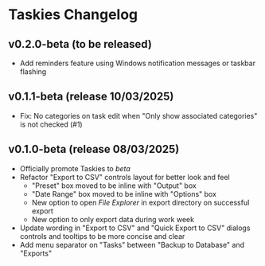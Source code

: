 # Taskies Changelog

## v0.2.0-beta (to be released)
* Add reminders feature using Windows notification messages or taskbar flashing

## v0.1.1-beta (release 10/03/2025)
* Fix: No categories on task edit when "Only show associated categories" is not checked (#1)

## v0.1.0-beta (release 08/03/2025)
* Officially promote Taskies to _beta_
* Refactor "Export to CSV" controls layout for better look and feel
    - "Preset" box moved to be inline with "Output" box
    - "Date Range" box moved to be inline with "Options" box
    - New option to open _File Explorer_ in export directory on successful export
    - New option to only export data during work week
* Update wording in "Export to CSV" and "Quick Export to CSV" dialogs controls and tooltips to be more concise and clear
* Add menu separator on "Tasks" between "Backup to Database" and "Exports"
